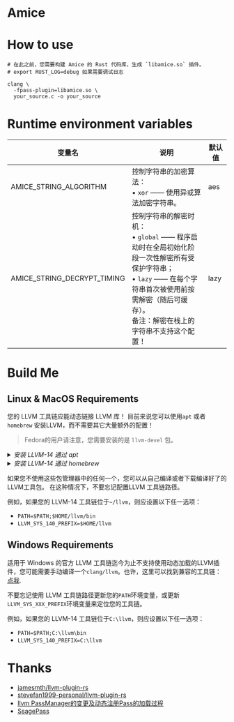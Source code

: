 # Amice 

# How to use

```shell
# 在此之前，您需要构建 Amice 的 Rust 代码库，生成 `libamice.so` 插件。
# export RUST_LOG=debug 如果需要调试日志

clang \
  -fpass-plugin=libamice.so \
  your_source.c -o your_source
```

# Runtime environment variables

| 变量名                         | 说明                                                                                                                             | 默认值  |
|-----------------------------|--------------------------------------------------------------------------------------------------------------------------------|------|
| AMICE_STRING_ALGORITHM      | 控制字符串的加密算法：<br/>• `xor` —— 使用异或算法加密字符串。                                                                                        | aes  |
| AMICE_STRING_DECRYPT_TIMING | 控制字符串的解密时机：<br/>• `global` —— 程序启动时在全局初始化阶段一次性解密所有受保护字符串；<br/>• `lazy` —— 在每个字符串首次被使用前按需解密（随后可缓存）。 <br/>  备注：解密在栈上的字符串不支持这个配置！ | lazy |


# Build Me

## Linux & MacOS Requirements

您的 LLVM 工具链应能动态链接 LLVM 库！ 目前来说您可以使用`apt` 或者 `homebrew` 安装LLVM，而不需要其它大量额外的配置！

> Fedora的用户请注意，您需要安装的是 `llvm-devel` 包。

<details>
 <summary><em>安装 LLVM-14 通过 apt</em></summary>

 ```shell
 $ apt install llvm-14
 ```

 </details>

<details>
 <summary><em>安装 LLVM-14 通过 homebrew</em></summary>

 ```shell
 $ brew install llvm@14
 ```

 </details>

如果您不使用这些包管理器中的任何一个，您可以从自己编译或者下载编译好了的LLVM工具包。
在这种情况下，不要忘记配置LLVM 工具链路径。

例如，如果您的 LLVM-14 工具链位于`~/llvm`，则应设置以下任一选项：
- `PATH=$PATH;$HOME/llvm/bin`
- `LLVM_SYS_140_PREFIX=$HOME/llvm`

## Windows Requirements

适用于 Windows 的官方 LLVM 工具链迄今为止不支持使用动态加载的LLVM插件，您可能需要手动编译一个`clang/llvm`。也许，这里可以找到兼容的工具链：[点我](https://github.com/jamesmth/llvm-project/releases).

不要忘记使用 LLVM 工具链路径更新您的`PATH`环境变量，或更新`LLVM_SYS_XXX_PREFIX`环境变量来定位您的工具链。

例如，如果您的 LLVM-14 工具链位于`C:\llvm`，则应设置以下任一选项：
- `PATH=$PATH;C:\llvm\bin`
- `LLVM_SYS_140_PREFIX=C:\llvm`

# Thanks

- [jamesmth/llvm-plugin-rs](https://github.com/jamesmth/llvm-plugin-rs/tree/feat/llvm-20#)
- [stevefan1999-personal/llvm-plugin-rs](https://github.com/stevefan1999-personal/llvm-plugin-rs)
- [llvm PassManager的变更及动态注册Pass的加载过程](https://bbs.kanxue.com/thread-272801.htm)
- [SsagePass](https://github.com/SsageParuders/SsagePass)